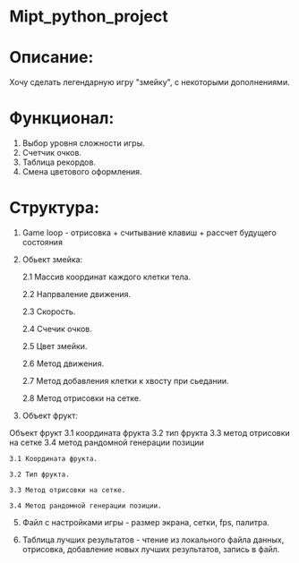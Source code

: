 # Mipt_python_project
# Описание:
Хочу сделать легендарную игру "змейку", с некоторыми дополнениями.

# Функционал:
1. Выбор уровня сложности игры.
2. Счетчик очков.
3. Таблица рекордов.
4. Смена цветового оформления.

# Структура:
1. Game loop - отрисовка + считывание клавиш + рассчет будущего состояния
  
2. Обьект змейка:
   
    2.1 Массив координат каждого клетки тела.

    2.2 Напрваление движения.

    2.3 Скорость.

    2.4 Счечик очков.
   
    2.5 Цвет змейки.
   
    2.6 Метод движения.
   
    2.7 Метод добавления клетки к хвосту при сьедании.
   
    2.8 Метод отрисовки на сетке.

3. Объект фрукт:

Объект фрукт 3.1 координата фрукта 3.2 тип фрукта 3.3 метод отрисовки на сетке 3.4 метод рандомной генерации позиции

   
    3.1 Координата фрукта.
   
    3.2 Тип фрукта.
   
    3.3 Метод отрисовки на сетке.
   
    3.4 Метод рандомной генерации позиции.

5. Файл с настройками игры - размер экрана, сетки, fps, палитра.

6. Таблица лучших результатов - чтение из локального файла данных, отрисовка, добавление новых лучших результатов, запись в файл.
